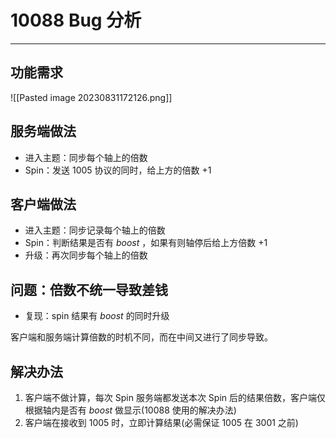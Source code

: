 # 10088 Bug 分析
---

## 功能需求

![[Pasted image 20230831172126.png]]

## 服务端做法

- 进入主题：同步每个轴上的倍数
- Spin：发送 1005 协议的同时，给上方的倍数 +1

## 客户端做法

- 进入主题：同步记录每个轴上的倍数
- Spin：判断结果是否有 $boost$ ，如果有则轴停后给上方倍数 +1
- 升级：再次同步每个轴上的倍数

## 问题：倍数不统一导致差钱

- 复现：spin 结果有 $boost$ 的同时升级

客户端和服务端计算倍数的时机不同，而在中间又进行了同步导致。

## 解决办法

1. 客户端不做计算，每次 Spin 服务端都发送本次 Spin 后的结果倍数，客户端仅根据轴内是否有 $boost$ 做显示(10088 使用的解决办法)
2. 客户端在接收到 1005 时，立即计算结果(必需保证 1005 在 3001 之前)